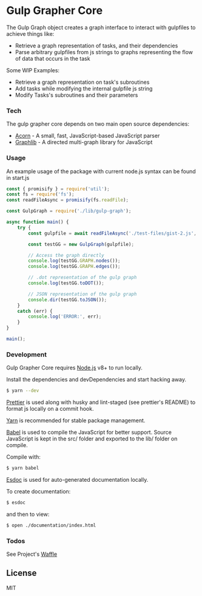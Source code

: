 # Gulp Grapher Core

The Gulp Graph object creates a graph interface to interact with gulpfiles to achieve things like:
  - Retrieve a graph representation of tasks, and their dependencies
  - Parse arbitrary gulpfiles from js strings to graphs representing the flow of data that occurs in the task

Some WIP Examples:
  - Retrieve a graph representation on task's subroutines
  - Add tasks while modifying the internal gulpfile js string
  - Modify Tasks's subroutines and their parameters


### Tech

The gulp grapher core depends on two main open source dependencies:

* [Acorn](https://github.com/ternjs/acorn) - A small, fast, JavaScript-based JavaScript parser
* [Graphlib](https://github.com/cpettitt/graphlib) - A directed multi-graph library for JavaScript

### Usage

An example usage of the package with current node.js syntax can be found in start.js

```JavaScript
const { promisify } = require('util');
const fs = require('fs');
const readFileAsync = promisify(fs.readFile);

const GulpGraph = require('./lib/gulp-graph');

async function main() {
    try {
        const gulpfile = await readFileAsync('./test-files/gist-2.js', { encoding: 'utf8' });

        const testGG = new GulpGraph(gulpfile);

        // Access the graph directly
        console.log(testGG.GRAPH.nodes());
        console.log(testGG.GRAPH.edges());

        // .dot representation of the gulp graph
        console.log(testGG.toDOT());

        // JSON representation of the gulp graph
        console.dir(testGG.toJSON());
    }
    catch (err) {
        console.log('ERROR:', err);
    }
}

main();

```

### Development

Gulp Grapher Core requires [Node.js](https://nodejs.org/) v8+ to run locally.

Install the dependencies and devDependencies and start hacking away.

```sh
$ yarn --dev
```

[Prettier](https://github.com/prettier/prettier) is used along with husky and lint-staged (see prettier's README) to format js locally on a commit hook.

[Yarn](https://yarnpkg.com/en/docs/migrating-from-npm) is recommended for stable package management.

[Babel](https://babeljs.io/) is used to compile the JavaScript for better support. Source JavaScript is kept in the src/ folder and exported to the lib/ folder on compile.

Compile with:

```sh
$ yarn babel
```

[Esdoc](https://esdoc.org/) is used for auto-generated documentation locally.

To create documentation:

```sh
$ esdoc
```

and then to view:

```sh
$ open ./documentation/index.html
```

### Todos

See Project's [Waffle](https://waffle.io/kmannislands/gulp-grapher-core)

License
----

MIT


[//]: # (These are reference links used in the body of this note and get stripped out when the markdown processor does its job. There is no need to format nicely because it shouldn't be seen. Thanks SO - http://stackoverflow.com/questions/4823468/store-comments-in-markdown-syntax)

   [node.js]: <http://nodejs.org>
   [Gulp]: <http://gulpjs.com>
